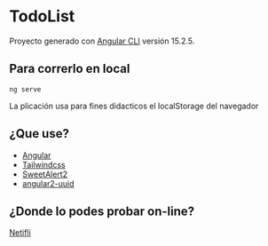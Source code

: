 # TodoList

Proyecto generado con  [Angular CLI](https://github.com/angular/angular-cli) versión 15.2.5.

## Para correrlo en local

```
ng serve
```

La plicación usa para fines didacticos el localStorage del navegador

## ¿Que use?

 * [Angular](https://angular.io/)
 * [Tailwindcss](https://tailwindcss.com/)
 * [SweetAlert2](https://github.com/sweetalert2/ngx-sweetalert2)
 * [angular2-uuid](https://www.npmjs.com/package/angular2-uuid)

## ¿Donde lo podes probar on-line?

[Netifli](glittery-nougat-100210.netlify.app)